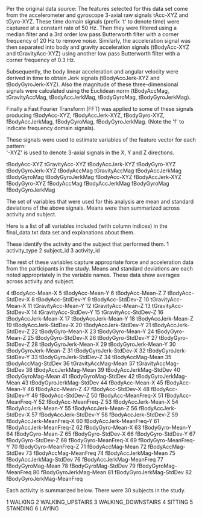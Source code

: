 Per the original data source:
The features selected for this data set come from the accelerometer and gyroscope 3-axial
raw signals tAcc-XYZ and tGyro-XYZ. These time domain signals (prefix 't' to denote time)
were captured at a constant rate of 50 Hz. Then they were filtered using a median filter
and a 3rd order low pass Butterworth filter with a corner frequency of 20 Hz to remove 
noise. Similarly, the acceleration signal was then separated into body and gravity
acceleration signals (tBodyAcc-XYZ and tGravityAcc-XYZ) using another low pass
Butterworth filter with a corner frequency of 0.3 Hz. 

Subsequently, the body linear acceleration and angular velocity were derived in
time to obtain Jerk signals (tBodyAccJerk-XYZ and tBodyGyroJerk-XYZ). Also the magnitude
of these three-dimensional signals were calculated using the Euclidean norm
(tBodyAccMag, tGravityAccMag, tBodyAccJerkMag, tBodyGyroMag, tBodyGyroJerkMag). 

Finally a Fast Fourier Transform (FFT) was applied to some of these signals
producing fBodyAcc-XYZ, fBodyAccJerk-XYZ, fBodyGyro-XYZ, fBodyAccJerkMag, fBodyGyroMag,
fBodyGyroJerkMag. (Note the 'f' to indicate frequency domain signals). 

These signals were used to estimate variables of the feature vector for each pattern:  
'-XYZ' is used to denote 3-axial signals in the X, Y and Z directions.

tBodyAcc-XYZ
tGravityAcc-XYZ
tBodyAccJerk-XYZ
tBodyGyro-XYZ
tBodyGyroJerk-XYZ
tBodyAccMag
tGravityAccMag
tBodyAccJerkMag
tBodyGyroMag
tBodyGyroJerkMag
fBodyAcc-XYZ
fBodyAccJerk-XYZ
fBodyGyro-XYZ
fBodyAccMag
fBodyAccJerkMag
fBodyGyroMag
fBodyGyroJerkMag

The set of variables that were used for this analysis are mean and standard deviations
of the above signals.  Means were then summarized across activity and subject.


Here is a list of all variables included (with column indices) in the final_data.txt 
data set and explanations about them.

These identify the activity and the subject that performed them.
1   activity_type
2	subject_id
3	activity_id

The rest of these variables capture appropriate force and acceleration
data from the participants in the study.  Means and standard deviations are 
each noted appropriately in the variable names.  These data show averages across
activity and subject.

4	tBodyAcc-Mean-X
5	tBodyAcc-Mean-Y
6	tBodyAcc-Mean-Z
7	tBodyAcc-StdDev-X
8	tBodyAcc-StdDev-Y
9	tBodyAcc-StdDev-Z
10	tGravityAcc-Mean-X
11	tGravityAcc-Mean-Y
12	tGravityAcc-Mean-Z
13	tGravityAcc-StdDev-X
14	tGravityAcc-StdDev-Y
15	tGravityAcc-StdDev-Z
16	tBodyAccJerk-Mean-X
17	tBodyAccJerk-Mean-Y
18	tBodyAccJerk-Mean-Z
19	tBodyAccJerk-StdDev-X
20	tBodyAccJerk-StdDev-Y
21	tBodyAccJerk-StdDev-Z
22	tBodyGyro-Mean-X
23	tBodyGyro-Mean-Y
24	tBodyGyro-Mean-Z
25	tBodyGyro-StdDev-X
26	tBodyGyro-StdDev-Y
27	tBodyGyro-StdDev-Z
28	tBodyGyroJerk-Mean-X
29	tBodyGyroJerk-Mean-Y
30	tBodyGyroJerk-Mean-Z
31	tBodyGyroJerk-StdDev-X
32	tBodyGyroJerk-StdDev-Y
33	tBodyGyroJerk-StdDev-Z
34	tBodyAccMag-Mean
35	tBodyAccMag-StdDev
36	tGravityAccMag-Mean
37	tGravityAccMag-StdDev
38	tBodyAccJerkMag-Mean
39	tBodyAccJerkMag-StdDev
40	tBodyGyroMag-Mean
41	tBodyGyroMag-StdDev
42	tBodyGyroJerkMag-Mean
43	tBodyGyroJerkMag-StdDev
44	fBodyAcc-Mean-X
45	fBodyAcc-Mean-Y
46	fBodyAcc-Mean-Z
47	fBodyAcc-StdDev-X
48	fBodyAcc-StdDev-Y
49	fBodyAcc-StdDev-Z
50	fBodyAcc-MeanFreq-X
51	fBodyAcc-MeanFreq-Y
52	fBodyAcc-MeanFreq-Z
53	fBodyAccJerk-Mean-X
54	fBodyAccJerk-Mean-Y
55	fBodyAccJerk-Mean-Z
56	fBodyAccJerk-StdDev-X
57	fBodyAccJerk-StdDev-Y
58	fBodyAccJerk-StdDev-Z
59	fBodyAccJerk-MeanFreq-X
60	fBodyAccJerk-MeanFreq-Y
61	fBodyAccJerk-MeanFreq-Z
62	fBodyGyro-Mean-X
63	fBodyGyro-Mean-Y
64	fBodyGyro-Mean-Z
65	fBodyGyro-StdDev-X
66	fBodyGyro-StdDev-Y
67	fBodyGyro-StdDev-Z
68	fBodyGyro-MeanFreq-X
69	fBodyGyro-MeanFreq-Y
70	fBodyGyro-MeanFreq-Z
71	fBodyAccMag-Mean
72	fBodyAccMag-StdDev
73	fBodyAccMag-MeanFreq
74	fBodyAccJerkMag-Mean
75	fBodyAccJerkMag-StdDev
76	fBodyAccJerkMag-MeanFreq
77	fBodyGyroMag-Mean
78	fBodyGyroMag-StdDev
79	fBodyGyroMag-MeanFreq
80	fBodyGyroJerkMag-Mean
81	fBodyGyroJerkMag-StdDev
82	fBodyGyroJerkMag-MeanFreq

Each activity is summarized below.  There were 30 subjects in the study.

1 WALKING
2 WALKING_UPSTAIRS
3 WALKING_DOWNSTAIRS
4 SITTING
5 STANDING
6 LAYING
